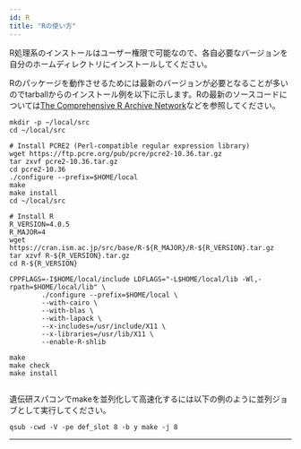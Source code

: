 ```yaml
---
id: R
title: "Rの使い方"
---
```


R処理系のインストールはユーザー権限で可能なので、各自必要なバージョンを自分のホームディレクトリにインストールしてください。

 
 
 Rのパッケージを動作させるためには最新のバージョンが必要となることが多いのでtarballからのインストール例を以下に示します。Rの最新のソースコードについては[The Comprehensive R Archive Network](https://cran.ism.ac.jp/)などを参照してください。

```
mkdir -p ~/local/src
cd ~/local/src

# Install PCRE2 (Perl-compatible regular expression library)
wget https://ftp.pcre.org/pub/pcre/pcre2-10.36.tar.gz
tar zxvf pcre2-10.36.tar.gz
cd pcre2-10.36
./configure --prefix=$HOME/local
make
make install
cd ~/local/src

# Install R
R_VERSION=4.0.5
R_MAJOR=4
wget https://cran.ism.ac.jp/src/base/R-${R_MAJOR}/R-${R_VERSION}.tar.gz
tar xzvf R-${R_VERSION}.tar.gz
cd R-${R_VERSION}

CPPFLAGS=-I$HOME/local/include LDFLAGS="-L$HOME/local/lib -Wl,-rpath=$HOME/local/lib" \
        ./configure --prefix=$HOME/local \
        --with-cairo \
        --with-blas \
        --with-lapack \
        --x-includes=/usr/include/X11 \
        --x-libraries=/usr/lib/X11 \
        --enable-R-shlib

make
make check
make install
														
```

遺伝研スパコンでmakeを並列化して高速化するには以下の例のように並列ジョブとして実行してください。

` qsub -cwd -V -pe def_slot 8 -b y make -j 8 `

***
